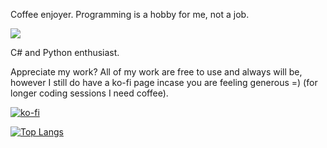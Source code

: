 Coffee enjoyer. Programming is a hobby for me, not a job.

![](https://komarev.com/ghpvc/?username=awsumturtle&color=green)

C# and Python enthusiast.

Appreciate my work? All of my work are free to use and always will be, however I still do have a ko-fi page incase you are feeling generous =) (for longer coding sessions I need coffee).

[![ko-fi](https://ko-fi.com/img/githubbutton_sm.svg)](https://ko-fi.com/Y8Y263R28)

[![Top Langs](https://github-readme-stats.vercel.app/api/top-langs/?username=awsumturtle)](https://github.com/awsumturtle/github-readme-stats)

